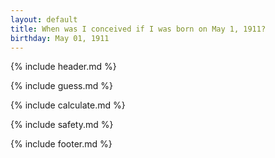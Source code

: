 ```yaml
---
layout: default
title: When was I conceived if I was born on May 1, 1911?
birthday: May 01, 1911
---
```


{% include header.md %}

{% include guess.md %}

{% include calculate.md %}

{% include safety.md %}

{% include footer.md %}



